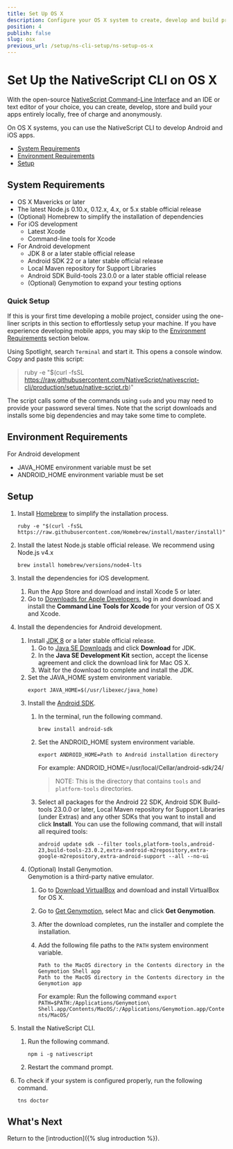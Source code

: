 ```yaml
---
title: Set Up OS X
description: Configure your OS X system to create, develop and build projects locally with NativeScript.
position: 4
publish: false
slug: osx
previous_url: /setup/ns-cli-setup/ns-setup-os-x
---
```


# Set Up the NativeScript CLI on OS X

With the open-source [NativeScript Command-Line Interface](https://github.com/NativeScript/nativescript-cli) and an IDE or text editor of your choice, you can create, develop, store and build your apps entirely locally, free of charge and anonymously.

On OS X systems, you can use the NativeScript CLI to develop Android and iOS apps.

* [System Requirements](#system-requirements)
* [Environment Requirements](#environment-requirements)
* [Setup](#setup)

## System Requirements

* OS X Mavericks or later
* The latest Node.js 0.10.x, 0.12.x, 4.x, or 5.x stable official release
* (Optional) Homebrew to simplify the installation of dependencies
* For iOS development
    * Latest Xcode
    * Command-line tools for Xcode
* For Android development
    * JDK 8 or a later stable official release
    * Android SDK 22 or a later stable official release
    * Local Maven repository for Support Libraries
    * Android SDK Build-tools 23.0.0 or a later stable official release
    * (Optional) Genymotion to expand your testing options

### Quick Setup

If this is your first time developing a mobile project, consider using the one-liner scripts in this section to effortlessly setup your machine.
If you have experience developing mobile apps, you may skip to the [Environment Requirements](#environment-requirements) section below.

Using Spotlight, search `Terminal` and start it. This opens a console window. Copy and paste this script:

> ruby -e "$(curl -fsSL https://raw.githubusercontent.com/NativeScript/nativescript-cli/production/setup/native-script.rb)"

The script calls some of the commands using `sudo` and you may need to provide your password several times. Note that the script downloads and installs some big dependencies and may take some time to complete.

## Environment Requirements

For Android development

* JAVA_HOME environment variable must be set
* ANDROID_HOME environment variable must be set

## Setup

1. Install [Homebrew](http://brew.sh) to simplify the installation process.

    ```Shell
    ruby -e "$(curl -fsSL https://raw.githubusercontent.com/Homebrew/install/master/install)"
    ```
1. Install the latest Node.js stable official release. We recommend using Node.js v4.x

    ```Shell
    brew install homebrew/versions/node4-lts
    ```
1. Install the dependencies for iOS development.
    1. Run the App Store and download and install Xcode 5 or later.
    1. Go to [Downloads for Apple Developers](https://developer.apple.com/downloads/index.action), log in and download and install the **Command Line Tools for Xcode** for your version of OS X and Xcode.
1. Install the dependencies for Android development.
    1. Install [JDK 8](http://www.oracle.com/technetwork/java/javase/downloads/index.html) or a later stable official release.
        1. Go to [Java SE Downloads](http://www.oracle.com/technetwork/java/javase/downloads/index.html) and click **Download** for JDK.
        1. In the **Java SE Development Kit** section, accept the license agreement and click the download link for Mac OS X.
        1. Wait for the download to complete and install the JDK.
    1. Set the JAVA_HOME system environment variable.
        ```
        export JAVA_HOME=$(/usr/libexec/java_home)
        ```
    1. Install the [Android SDK](http://developer.android.com/sdk/index.html).
        1. In the terminal, run the following command.

            ```Shell
            brew install android-sdk
            ```
        1. Set the ANDROID_HOME system environment variable.
            ```
            export ANDROID_HOME=Path to Android installation directory
            ```
            For example: ANDROID_HOME=/usr/local/Cellar/android-sdk/24/
            > NOTE: This is the directory that contains `tools` and `platform-tools` directories.
        1. Select all packages for the Android 22 SDK, Android SDK Build-tools 23.0.0 or later, Local Maven repository for Support Libraries (under Extras) and any other SDKs that you want to install and click **Install**.
           You can use the following command, that will install all required tools:
           ```
           android update sdk --filter tools,platform-tools,android-23,build-tools-23.0.2,extra-android-m2repository,extra-google-m2repository,extra-android-support --all --no-ui
           ```
    1. (Optional) Install Genymotion.<br/>Genymotion is a third-party native emulator.
        1. Go to [Download VirtualBox](https://www.virtualbox.org/wiki/Downloads) and download and install VirtualBox for OS X.
        1. Go to [Get Genymotion](https://www.genymotion.com/#!/download), select Mac and click **Get Genymotion**.
        1. After the download completes, run the installer and complete the installation.
        1. Add the following file paths to the `PATH` system environment variable.

            ```
            Path to the MacOS directory in the Contents directory in the Genymotion Shell app
            Path to the MacOS directory in the Contents directory in the Genymotion app
            ```

            For example: Run the following command `export PATH=$PATH:/Applications/Genymotion\ Shell.app/Contents/MacOS/:/Applications/Genymotion.app/Contents/MacOS/`
1. Install the NativeScript CLI.
    1. Run the following command.

        ```Shell
        npm i -g nativescript
        ```
    1. Restart the command prompt.
1. To check if your system is configured properly, run the following command.

    ```Shell
    tns doctor
    ```

## What's Next

Return to the [introduction]({% slug introduction %}).
